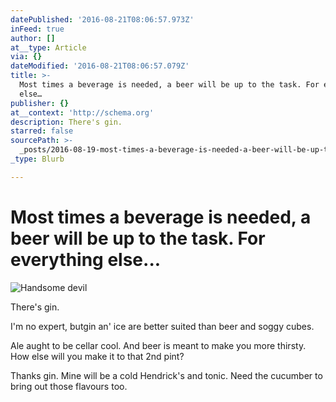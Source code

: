 ```yaml
---
datePublished: '2016-08-21T08:06:57.973Z'
inFeed: true
author: []
at__type: Article
via: {}
dateModified: '2016-08-21T08:06:57.079Z'
title: >-
  Most times a beverage is needed, a beer will be up to the task. For everything
  else…
publisher: {}
at__context: 'http://schema.org'
description: There's gin.
starred: false
sourcePath: >-
  _posts/2016-08-19-most-times-a-beverage-is-needed-a-beer-will-be-up-to-the-ta.md
_type: Blurb

---
```

# Most times a beverage is needed, a beer will be up to the task. For everything else...
![Handsome devil](https://the-grid-user-content.s3-us-west-2.amazonaws.com/dbf68bf4-ecdb-4402-b455-3e3fb8c2b814.jpg)

There's gin.

I'm no expert, butgin an' ice are better suited than beer and soggy cubes.

Ale aught to be cellar cool. And beer is meant to make you more thirsty. How else will you make it to that 2nd pint?

Thanks gin. Mine will be a cold Hendrick's and tonic. Need the cucumber to bring out those flavours too.